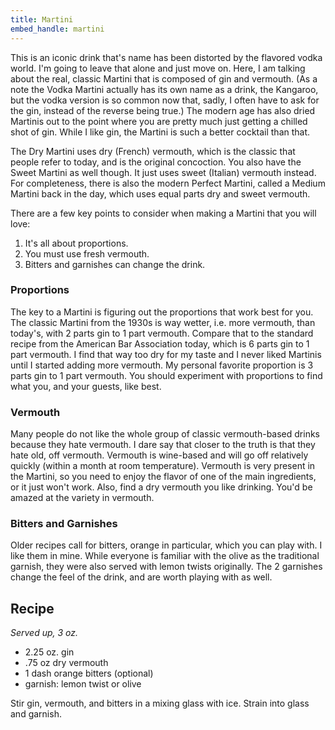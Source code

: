 ```yaml
---
title: Martini
embed_handle: martini
---
```


<amp-img width="640" height="427" layout="responsive" src="/assets/images/martini.jpg"></amp-img>

This is an iconic drink that's name has been distorted by the flavored vodka world. I'm going to leave that alone and just move on. Here, I am talking about the real, classic Martini that is composed of gin and vermouth. (As a note the Vodka Martini actually has its own name as a drink, the Kangaroo, but the vodka version is so common now that, sadly, I often have to ask for the gin, instead of the reverse being true.) The modern age has also dried Martinis out to the point where you are pretty much just getting a chilled shot of gin. While I like gin, the Martini is such a better cocktail than that.

The Dry Martini uses dry (French) vermouth, which is the classic that people refer to today, and is the original concoction. You also have the Sweet Martini as well though. It just uses sweet (Italian) vermouth instead. For completeness, there is also the modern Perfect Martini, called a Medium Martini back in the day, which uses equal parts dry and sweet vermouth.

There are a few key points to consider when making a Martini that you will love:

1. It's all about proportions.
1. You must use fresh vermouth.
1. Bitters and garnishes can change the drink.

### Proportions
The key to a Martini is figuring out the proportions that work best for you. The classic Martini from the 1930s is way wetter, i.e. more vermouth, than today's, with 2 parts gin to 1 part vermouth. Compare that to the standard recipe from the American Bar Association today, which is 6 parts gin to 1 part vermouth. I find that way too dry for my taste and I never liked Martinis until I started adding more vermouth. My personal favorite proportion is 3 parts gin to 1 part vermouth. You should experiment with proportions to find what you, and your guests, like best.

### Vermouth
Many people do not like the whole group of classic vermouth-based drinks because they hate vermouth. I dare say that closer to the truth is that they hate old, off vermouth. Vermouth is wine-based and will go off relatively quickly (within a month at room temperature). Vermouth is very present in the Martini, so you need to enjoy the flavor of one of the main ingredients, or it just won't work. Also, find a dry vermouth you like drinking. You'd be amazed at the variety in vermouth.

### Bitters and Garnishes
Older recipes call for bitters, orange in particular, which you can play with. I like them in mine. While everyone is familiar with the olive as the traditional garnish, they were also served with lemon twists originally. The 2 garnishes change the feel of the drink, and are worth playing with as well.

## Recipe

*Served up, 3 oz.*

- 2.25 oz. gin
- .75 oz dry vermouth
- 1 dash orange bitters (optional)
- garnish: lemon twist or olive

Stir gin, vermouth, and bitters in a mixing glass with ice. Strain into glass and garnish.

